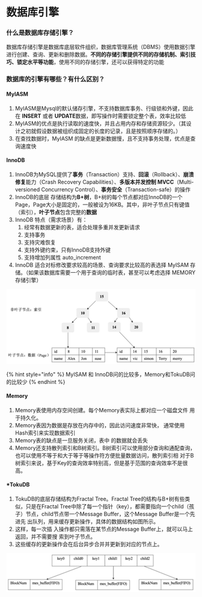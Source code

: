 # 数据库引擎



### 什么是数据库存储引擎？

数据库存储引擎是数据库底层软件组织，数据库管理系统（DBMS）使用数据引擎进行创建、查询、更新和删除数据。**不同的存储引擎提供不同的存储机制、索引技巧、锁定水平等功能**，使用不同的存储引擎，还可以获得特定的功能

### 数据库的引擎有哪些？有什么区别？

#### MyIASM

1. MyIASM是Mysql的默认储存引擎，不支持数据库事务、行级锁和外键，因此在 **INSERT** 或者 **UPDATE**数据，即写操作时需要锁定整个表，效率比较低
2. MyIASM的优点是执行读取的速度快，并且占用内存和存储资源较少。（其设计之初就假设数据被组织成固定的长度的记录，且是按照顺序存储的。）
3. 在查找数据时，MyIASM 的缺点是更新数据慢，且不支持事务处理，优点是查询速度快

#### InnoDB

1. InnoDB为MySQL提供了**事务**（Transaction）支持、**回滚**（Rollback）、**崩溃修复**能力（Crash Recovery Capabilities）、**多版本并发控制 MVCC**（Multi-versioned Concurrency Control）、**事务安全**（Transaction-safe）的操作
2. InnoDB的底层 存储结构为**B+树**，B+树的每个节点都对应InnoDB的一个Page，Page大小是固定的，一般被设为16KB。其中，非叶子节点只有键值（索引），**叶子节点**包含完整的**数据**
3. InnoDB 特点（需求场景）有：
   1. 经常有数据更新的表，适合处理多重并发更新请求
   2. 支持事务
   3. 支持灾难恢复
   4. 支持外键约束，只有InnoDB支持外键
   5. 支持增加列属性 auto\_increment
4. InnoDB 适合对标修改要求较高的场景、查询要求比较高的表选择 MyISAM 存储。（如果该数据库需要一个用于查询的临时表，甚至可以考虑选择 MEMORY 存储引擎）

![InnoDB B+ &#x6811;&#x7ED3;&#x6784;&#x4E00;&#x89C8;](../.gitbook/assets/dd2c2d713635e6737fbf759e542fe84.png)

{% hint style="info" %}
MyISAM 和 InnoDB问的比较多，Memory和TokuDB问的比较少
{% endhint %}

#### Memory

1. Memory表使用内存空间创建。每个Memory表实际上都对应一个磁盘文件 用于持久化。
2. Memory表因为数据是存放在内存中的，因此访问速度非常快， 通常使用Hash索引来实现数据索引
3. Memory表的缺点是一旦服务关闭，表中 的数据就会丢失
4. Memory还支持散列索引和B树索引。B树索引可以使用部分查询和通配查询，也可以使用不等于和大于等于等操作符方便批量数据访问，散列索引相 对于B树索引来说，基于Key的查询效率特别高，但是基于范围的查询效率不是很高。

#### \*TokuDB

1. TokuDB的底层存储结构为Fractal Tree。Fractal Tree的结构与B+树有些类似，只是在Fractal Tree中除了每一个指针（key），都需要指向一个child（孩 子）节点，child节点带一个Message Buffer，这个Message Buffer是一个先进先 出队列，用来缓存更新操作，具体的数据结构如图所示。
2. 这样，每一次插 入操作都只需落在某节点的Message Buffer上，就可以马上返回，并不需要搜 索到叶子节点。
3. 这些缓存的更新操作会在后台异步合并并更新到对应的节点上。

![Fractal Tree &#x7684;&#x6570;&#x636E;&#x7ED3;&#x6784;](../.gitbook/assets/e284de8b0b3e893c48ffa6eb14ece82.png)

>

